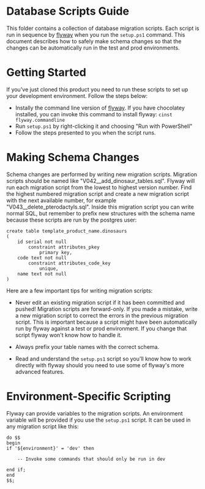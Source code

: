 # Database Scripts Guide

This folder contains a collection of database migration scripts. Each script is run in sequence by [flyway](https://flywaydb.org/) when you run the `setup.ps1` command. This document describes how to safely make schema changes so that the changes can be automatically run in the test and prod environments.

# Getting Started

If you've just cloned this product you need to run these scripts to set up your development environment. Follow the steps below:

* Instally the command line version of [flyway](https://flywaydb.org/). If you have chocolatey installed, you can invoke this command to install flyway: `cinst flyway.commandline`
* Run `setup.ps1` by right-clicking it and choosing "Run with PowerShell"
* Follow the steps presented to you when the script runs.

# Making Schema Changes

Schema changes are performed by writing new migration scripts. Migration scripts should be named like "V042__add_dinosaur_tables.sql". Flyway will run each migration script from the lowest to highest version number. Find the highest numbered migration script and create a new migration script with the next available number, for example "V043__delete_pterodactyls.sql". Inside this migration script you can write normal SQL, but remember to prefix new structures with the schema name because these scripts are run by the postgres user:

```
create table template_product_name.dinosaurs
(
    id serial not null
        constraint attributes_pkey
            primary key,
    code text not null
        constraint attributes_code_key
            unique,
    name text not null
)
```

Here are a few important tips for writing migration scripts:

* Never edit an existing migration script if it has been committed and pushed! Migration scripts are forward-only. If you made a mistake, write a new migration script to correct the errors in the previous migration script. This is important because a script might have been automatically run by flyway against a test or prod environment. If you change that script flyway won't know how to handle it.

* Always prefix your table names with the correct schema.

* Read and understand the `setup.ps1` script so you'll know how to work directly with flyway should you need to use some of flyway's more advanced features.

# Environment-Specific Scripting

Flyway can provide variables to the migration scripts. An environment variable will be provided if you use the `setup.ps1` script. It can be used in any migration script like this:

```
do $$
begin
if '${environment}' = 'dev' then
    
    -- Invoke some commands that should only be run in dev
    
end if;
end
$$;
```